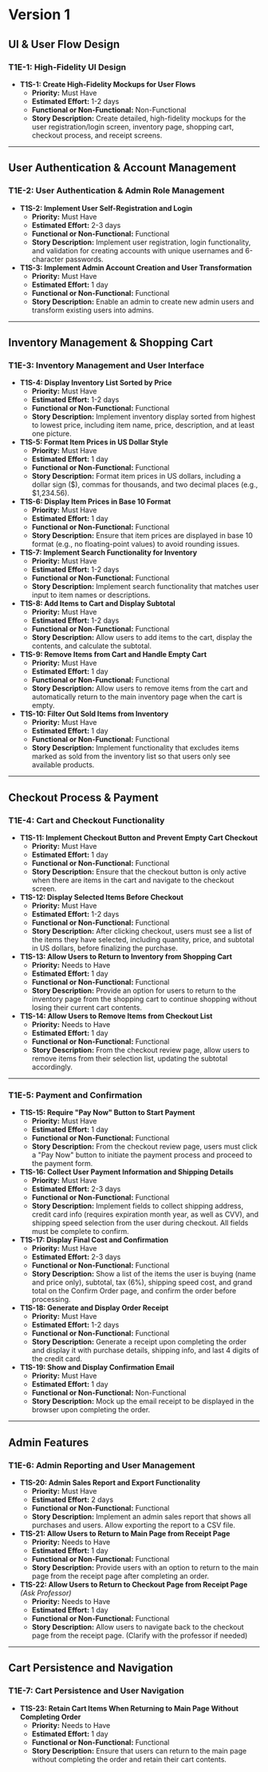 # **Version 1**

## **UI & User Flow Design**
### **T1E-1: High-Fidelity UI Design**
- **T1S-1: Create High-Fidelity Mockups for User Flows**  
  - **Priority:** Must Have  
  - **Estimated Effort:** 1-2 days  
  - **Functional or Non-Functional:** Non-Functional  
  - **Story Description:** Create detailed, high-fidelity mockups for the user registration/login screen, inventory page, shopping cart, checkout process, and receipt screens.

---

## **User Authentication & Account Management**
### **T1E-2: User Authentication & Admin Role Management**
- **T1S-2: Implement User Self-Registration and Login**  
  - **Priority:** Must Have  
  - **Estimated Effort:** 2-3 days  
  - **Functional or Non-Functional:** Functional  
  - **Story Description:** Implement user registration, login functionality, and validation for creating accounts with unique usernames and 6-character passwords.
- **T1S-3: Implement Admin Account Creation and User Transformation**  
  - **Priority:** Must Have  
  - **Estimated Effort:** 1 day  
  - **Functional or Non-Functional:** Functional  
  - **Story Description:** Enable an admin to create new admin users and transform existing users into admins.

---

## **Inventory Management & Shopping Cart**
### **T1E-3: Inventory Management and User Interface**
- **T1S-4: Display Inventory List Sorted by Price**  
  - **Priority:** Must Have  
  - **Estimated Effort:** 1-2 days  
  - **Functional or Non-Functional:** Functional  
  - **Story Description:** Implement inventory display sorted from highest to lowest price, including item name, price, description, and at least one picture.
- **T1S-5: Format Item Prices in US Dollar Style**  
  - **Priority:** Must Have  
  - **Estimated Effort:** 1 day  
  - **Functional or Non-Functional:** Functional  
  - **Story Description:** Format item prices in US dollars, including a dollar sign ($), commas for thousands, and two decimal places (e.g., $1,234.56).
- **T1S-6: Display Item Prices in Base 10 Format**  
  - **Priority:** Must Have  
  - **Estimated Effort:** 1 day  
  - **Functional or Non-Functional:** Functional  
  - **Story Description:** Ensure that item prices are displayed in base 10 format (e.g., no floating-point values) to avoid rounding issues.
- **T1S-7: Implement Search Functionality for Inventory**  
  - **Priority:** Must Have  
  - **Estimated Effort:** 1-2 days  
  - **Functional or Non-Functional:** Functional  
  - **Story Description:** Implement search functionality that matches user input to item names or descriptions.
- **T1S-8: Add Items to Cart and Display Subtotal**  
  - **Priority:** Must Have  
  - **Estimated Effort:** 1-2 days  
  - **Functional or Non-Functional:** Functional  
  - **Story Description:** Allow users to add items to the cart, display the contents, and calculate the subtotal.
- **T1S-9: Remove Items from Cart and Handle Empty Cart**  
  - **Priority:** Must Have  
  - **Estimated Effort:** 1 day  
  - **Functional or Non-Functional:** Functional  
  - **Story Description:** Allow users to remove items from the cart and automatically return to the main inventory page when the cart is empty.
- **T1S-10: Filter Out Sold Items from Inventory**  
  - **Priority:** Must Have  
  - **Estimated Effort:** 1 day  
  - **Functional or Non-Functional:** Functional  
  - **Story Description:** Implement functionality that excludes items marked as sold from the inventory list so that users only see available products.

---

## **Checkout Process & Payment**
### **T1E-4: Cart and Checkout Functionality**
- **T1S-11: Implement Checkout Button and Prevent Empty Cart Checkout**  
  - **Priority:** Must Have  
  - **Estimated Effort:** 1 day  
  - **Functional or Non-Functional:** Functional  
  - **Story Description:** Ensure that the checkout button is only active when there are items in the cart and navigate to the checkout screen.
- **T1S-12: Display Selected Items Before Checkout**  
  - **Priority:** Must Have  
  - **Estimated Effort:** 1-2 days  
  - **Functional or Non-Functional:** Functional  
  - **Story Description:** After clicking checkout, users must see a list of the items they have selected, including quantity, price, and subtotal in US dollars, before finalizing the purchase.
- **T1S-13: Allow Users to Return to Inventory from Shopping Cart**  
  - **Priority:** Needs to Have  
  - **Estimated Effort:** 1 day  
  - **Functional or Non-Functional:** Functional  
  - **Story Description:** Provide an option for users to return to the inventory page from the shopping cart to continue shopping without losing their current cart contents.
- **T1S-14: Allow Users to Remove Items from Checkout List**  
  - **Priority:** Needs to Have  
  - **Estimated Effort:** 1 day  
  - **Functional or Non-Functional:** Functional  
  - **Story Description:** From the checkout review page, allow users to remove items from their selection list, updating the subtotal accordingly.

---

### **T1E-5: Payment and Confirmation**
- **T1S-15: Require "Pay Now" Button to Start Payment**  
  - **Priority:** Must Have  
  - **Estimated Effort:** 1 day  
  - **Functional or Non-Functional:** Functional  
  - **Story Description:** From the checkout review page, users must click a "Pay Now" button to initiate the payment process and proceed to the payment form.
- **T1S-16: Collect User Payment Information and Shipping Details**  
  - **Priority:** Must Have  
  - **Estimated Effort:** 2-3 days  
  - **Functional or Non-Functional:** Functional  
  - **Story Description:** Implement fields to collect shipping address, credit card info (requires expiration month year, as well as CVV), and shipping speed selection from the user during checkout. All fields must be complete to confirm.
- **T1S-17: Display Final Cost and Confirmation**  
  - **Priority:** Must Have  
  - **Estimated Effort:** 2-3 days  
  - **Functional or Non-Functional:** Functional  
  - **Story Description:** Show a list of the items the user is buying (name and price only), subtotal, tax (6%), shipping speed cost, and grand total on the Confirm Order page, and confirm the order before processing.
- **T1S-18: Generate and Display Order Receipt**  
  - **Priority:** Must Have  
  - **Estimated Effort:** 1-2 days  
  - **Functional or Non-Functional:** Functional  
  - **Story Description:** Generate a receipt upon completing the order and display it with purchase details, shipping info, and last 4 digits of the credit card.
- **T1S-19: Show and Display Confirmation Email**  
  - **Priority:** Must Have  
  - **Estimated Effort:** 1 day  
  - **Functional or Non-Functional:** Non-Functional  
  - **Story Description:** Mock up the email receipt to be displayed in the browser upon completing the order.

---

## **Admin Features**
### **T1E-6: Admin Reporting and User Management**
- **T1S-20: Admin Sales Report and Export Functionality**  
  - **Priority:** Must Have  
  - **Estimated Effort:** 2 days  
  - **Functional or Non-Functional:** Functional  
  - **Story Description:** Implement an admin sales report that shows all purchases and users. Allow exporting the report to a CSV file.
- **T1S-21: Allow Users to Return to Main Page from Receipt Page**  
  - **Priority:** Needs to Have  
  - **Estimated Effort:** 1 day  
  - **Functional or Non-Functional:** Functional  
  - **Story Description:** Provide users with an option to return to the main page from the receipt page after completing an order.
- **T1S-22: Allow Users to Return to Checkout Page from Receipt Page** *(Ask Professor)*  
  - **Priority:** Needs to Have  
  - **Estimated Effort:** 1 day  
  - **Functional or Non-Functional:** Functional  
  - **Story Description:** Allow users to navigate back to the checkout page from the receipt page. (Clarify with the professor if needed)

---

## **Cart Persistence and Navigation**
### **T1E-7: Cart Persistence and User Navigation**
- **T1S-23: Retain Cart Items When Returning to Main Page Without Completing Order**  
  - **Priority:** Needs to Have  
  - **Estimated Effort:** 1 day  
  - **Functional or Non-Functional:** Functional  
  - **Story Description:** Ensure that users can return to the main page without completing the order and retain their cart contents.
